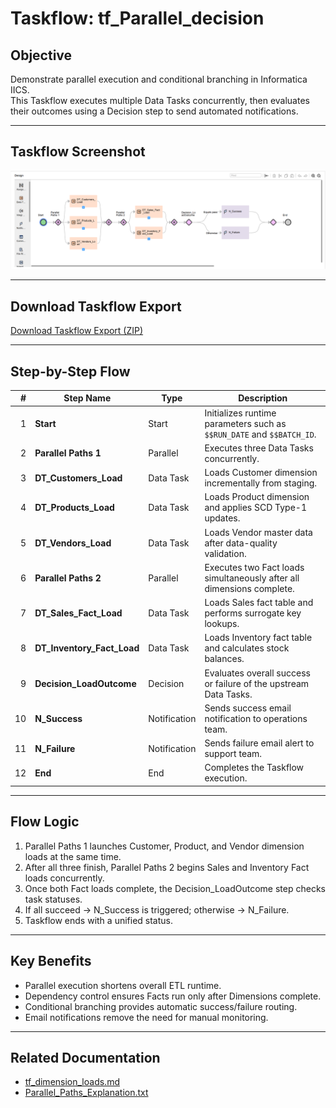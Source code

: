 # Taskflow: tf_Parallel_decision

## Objective
Demonstrate parallel execution and conditional branching in Informatica IICS.  
This Taskflow executes multiple Data Tasks concurrently, then evaluates their outcomes using a Decision step to send automated notifications.

---

## Taskflow Screenshot
![tf_Parallel_decision](../CDI/taskflows/tf_Parallel_decision.png)

---

## Download Taskflow Export
[Download Taskflow Export (ZIP)](../jobs_exports/tf_Parallel_decision-1760158878555.zip)

---

## Step-by-Step Flow

| # | Step Name | Type | Description |
|---:|------------|------|-------------|
| 1 | **Start** | Start | Initializes runtime parameters such as `$$RUN_DATE` and `$$BATCH_ID`. |
| 2 | **Parallel Paths 1** | Parallel | Executes three Data Tasks concurrently. |
| 3 | **DT_Customers_Load** | Data Task | Loads Customer dimension incrementally from staging. |
| 4 | **DT_Products_Load** | Data Task | Loads Product dimension and applies SCD Type-1 updates. |
| 5 | **DT_Vendors_Load** | Data Task | Loads Vendor master data after data-quality validation. |
| 6 | **Parallel Paths 2** | Parallel | Executes two Fact loads simultaneously after all dimensions complete. |
| 7 | **DT_Sales_Fact_Load** | Data Task | Loads Sales fact table and performs surrogate key lookups. |
| 8 | **DT_Inventory_Fact_Load** | Data Task | Loads Inventory fact table and calculates stock balances. |
| 9 | **Decision_LoadOutcome** | Decision | Evaluates overall success or failure of the upstream Data Tasks. |
| 10 | **N_Success** | Notification | Sends success email notification to operations team. |
| 11 | **N_Failure** | Notification | Sends failure email alert to support team. |
| 12 | **End** | End | Completes the Taskflow execution. |

---

## Flow Logic

1. Parallel Paths 1 launches Customer, Product, and Vendor dimension loads at the same time.  
2. After all three finish, Parallel Paths 2 begins Sales and Inventory Fact loads concurrently.  
3. Once both Fact loads complete, the Decision_LoadOutcome step checks task statuses.  
4. If all succeed → N_Success is triggered; otherwise → N_Failure.  
5. Taskflow ends with a unified status.

---

## Key Benefits
- Parallel execution shortens overall ETL runtime.  
- Dependency control ensures Facts run only after Dimensions complete.  
- Conditional branching provides automatic success/failure routing.  
- Email notifications remove the need for manual monitoring.

---

## Related Documentation
- [tf_dimension_loads.md](tf_dimension_loads.md)
- [Parallel_Paths_Explanation.txt](Parallel_Paths_Explanation.txt)
